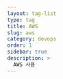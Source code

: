 ```yaml
---
layout: tag-list
type: tag
title: AWS
slug: aws
category: devops
order: 1
sidebar: true
description: >
  AWS 사용
---
```

